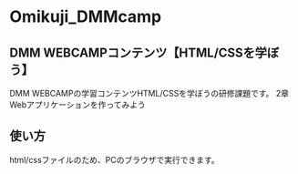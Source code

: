 # Omikuji_DMMcamp
## DMM WEBCAMPコンテンツ【HTML/CSSを学ぼう】
DMM WEBCAMPの学習コンテンツHTML/CSSを学ぼうの研修課題です。
2章 Webアプリケーションを作ってみよう
## 使い方
html/cssファイルのため、PCのブラウザで実行できます。